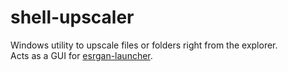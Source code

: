 # shell-upscaler
Windows utility to upscale files or folders right from the explorer.  
Acts as a GUI for [esrgan-launcher](https://github.com/ata4/esrgan-launcher).

